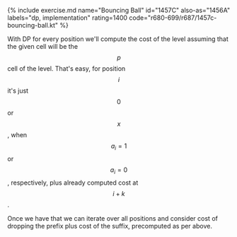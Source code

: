 {% include exercise.md name="Bouncing Ball" id="1457C" also-as="1456A" labels="dp, implementation" rating=1400 code="r680-699/r687/1457c-bouncing-ball.kt" %}

With DP for every position we'll compute the cost of the level assuming that the given cell will be the $$p$$ cell of the level.  That's easy, for position $$i$$ it's just $$0$$ or $$x$$, when $$a_i = 1$$ or $$a_i = 0$$, respectively, plus already computed cost at $$i+k$$.

Once we have that we can iterate over all positions and consider cost of dropping the prefix plus cost of the suffix, precomputed as per above.
